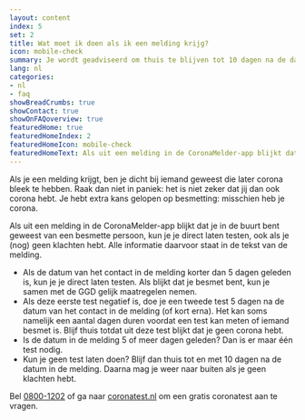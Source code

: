 ```yaml
---
layout: content
index: 5
set: 2
title: Wat moet ik doen als ik een melding krijg?
icon: mobile-check
summary: Je wordt geadviseerd om thuis te blijven tot 10 dagen na de datum van het contact. Heb je klachten? Laat je dan testen.  
lang: nl
categories:
- nl
- faq
showBreadCrumbs: true
showContact: true
showOnFAQoverview: true
featuredHome: true
featuredHomeIndex: 2
featuredHomeIcon: mobile-check
featuredHomeText: Als uit een melding in de CoronaMelder-app blijkt dat je in de buurt bent geweest van een besmette persoon, kun je je direct laten testen, ook als je (nog) geen klachten hebt.
---
```

Als je een melding krijgt, ben je dicht bij iemand geweest die later corona bleek te hebben. Raak dan niet in paniek: het is niet zeker dat jij dan ook corona hebt. Je hebt extra kans gelopen op besmetting: misschien heb je corona.

Als uit een melding in de CoronaMelder-app blijkt dat je in de buurt bent geweest van een besmette persoon, kun je je direct laten testen, ook als je (nog) geen klachten hebt. Alle informatie daarvoor staat in de tekst van de melding.

- Als de datum van het contact in de melding korter dan 5 dagen geleden is, kun je je  direct laten testen. Als blijkt dat je besmet bent, kun je samen met de GGD gelijk maatregelen nemen.
- Als deze eerste test negatief is, doe je een tweede test 5 dagen na de datum van het contact in de melding (of kort erna). Het kan soms namelijk een aantal dagen duren voordat een test kan meten of iemand besmet is. Blijf thuis totdat uit deze test blijkt dat je geen corona hebt.
- Is de datum in de melding 5 of meer dagen geleden? Dan is er maar één test nodig. 
- Kun je geen test laten doen? Blijf dan thuis tot en met 10 dagen na de datum in de melding. Daarna mag je weer naar buiten als je geen klachten hebt.
 
Bel [0800-1202](tel:+318001202) of ga naar [coronatest.nl](https://www.coronatest.nl) om een gratis coronatest aan te vragen.
